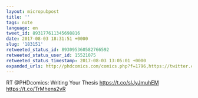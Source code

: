 ```yaml
---
layout: micropubpost
title: ''
tags: note
language: en
tweet_id: 893177611345698816
date: 2017-08-03 18:31:51 +0000
slug: '183151'
retweeted_status_id: 893095360582766592
retweeted_status_user_id: 15521075
retweeted_status_timestamp: 2017-08-03 13:05:01 +0000
expanded_urls: http://phdcomics.com/comics.php?f=1796,https://twitter.com/PHDcomics/status/893095360582766592/photo/1,http://phdcomics.com/comics.php?f=1796,https://twitter.com/PHDcomics/status/893095360582766592/photo/1
---
```

RT @PHDcomics: Writing Your Thesis https://t.co/slJyJmuhEM https://t.co/TrMhens2vR
